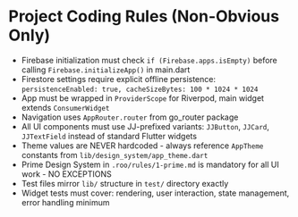 # Project Coding Rules (Non-Obvious Only)

- Firebase initialization must check `if (Firebase.apps.isEmpty)` before calling `Firebase.initializeApp()` in main.dart
- Firestore settings require explicit offline persistence: `persistenceEnabled: true, cacheSizeBytes: 100 * 1024 * 1024`
- App must be wrapped in `ProviderScope` for Riverpod, main widget extends `ConsumerWidget`
- Navigation uses `AppRouter.router` from go_router package
- All UI components must use JJ-prefixed variants: `JJButton`, `JJCard`, `JJTextField` instead of standard Flutter widgets
- Theme values are NEVER hardcoded - always reference `AppTheme` constants from `lib/design_system/app_theme.dart`
- Prime Design System in `.roo/rules/1-prime.md` is mandatory for all UI work - NO EXCEPTIONS
- Test files mirror `lib/` structure in `test/` directory exactly
- Widget tests must cover: rendering, user interaction, state management, error handling minimum
